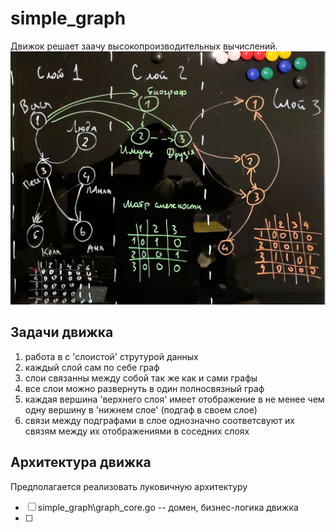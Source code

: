 # simple_graph

Движок решает заачу высокопроизводительных вычислений.
![LevelsImage](./example.jpg)
## Задачи движка
1. работа в с 'слоистой' струтурой данных
2. каждый слой сам по себе граф
3. слои связанны между собой так же как и сами графы
4. все слои можно развернуть в один полносвязный граф
5. каждая вершина 'верхнего слоя' имеет отображение в не менее чем одну вершину в 'нижнем слое' (подгаф в своем слое)
6. связи между подграфами в слое однозначно соответсвуют их связям между их отображениями в соседних слоях

## Архитектура движка
Предполагается реализовать луковичную архитектуру
- [ ] simple_graph\graph_core.go -- домен, бизнес-логика движка
- [ ]